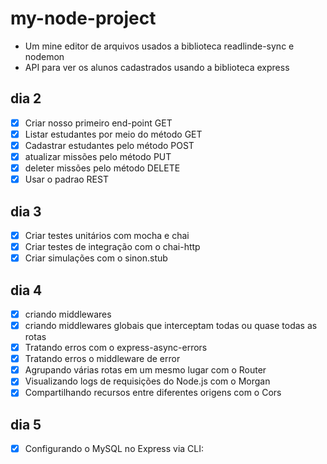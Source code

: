 # my-node-project

+ Um mine editor de arquivos usados a biblioteca readlinde-sync e nodemon
+ API para ver os alunos cadastrados usando a biblioteca express

## dia 2

+ [x] Criar nosso primeiro end-point GET
+ [x] Listar estudantes por meio do método GET
+ [x] Cadastrar estudantes pelo método POST
+ [x] atualizar missões pelo método PUT
+ [x] deleter missões pelo método DELETE
+ [x] Usar o padrao REST

## dia 3

+ [x] Criar testes unitários com mocha e chai
+ [x] Criar testes de integração com o chai-http
+ [x] Criar simulações com o sinon.stub

## dia 4

+ [x] criando middlewares
+ [x] criando middlewares globais que interceptam todas ou quase todas as rotas
+ [x] Tratando erros com o express-async-errors
+ [x] Tratando erros o middleware de error
+ [x] Agrupando várias rotas em um mesmo lugar com o Router
+ [x] Visualizando logs de requisições do Node.js com o Morgan
+ [x] Compartilhando recursos entre diferentes origens com o Cors

## dia 5

+ [x] Configurando o MySQL no Express via CLI:
